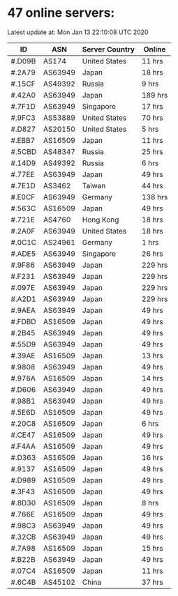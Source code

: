 # 47 online servers:

Latest update at: Mon Jan 13 22:10:08 UTC 2020

| ID | ASN | Server Country | Online |
| -- | --- | -------------- | ------ |
| #.D09B | AS174 | United States | 11 hrs |
| #.2A79 | AS63949 | Japan | 18 hrs |
| #.15CF | AS49392 | Russia | 9 hrs |
| #.42A0 | AS63949 | Japan | 189 hrs |
| #.7F1D | AS63949 | Singapore | 17 hrs |
| #.9FC3 | AS53889 | United States | 70 hrs |
| #.D827 | AS20150 | United States | 5 hrs |
| #.EBB7 | AS16509 | Japan | 11 hrs |
| #.5CBD | AS48347 | Russia | 25 hrs |
| #.14D9 | AS49392 | Russia | 6 hrs |
| #.77EE | AS63949 | Japan | 49 hrs |
| #.7E1D | AS3462 | Taiwan | 44 hrs |
| #.E0CF | AS63949 | Germany | 138 hrs |
| #.563C | AS16509 | Japan | 49 hrs |
| #.721E | AS4760 | Hong Kong | 18 hrs |
| #.2A0F | AS63949 | United States | 18 hrs |
| #.0C1C | AS24961 | Germany | 1 hrs |
| #.ADE5 | AS63949 | Singapore | 26 hrs |
| #.9F86 | AS63949 | Japan | 229 hrs |
| #.F231 | AS63949 | Japan | 229 hrs |
| #.097E | AS63949 | Japan | 229 hrs |
| #.A2D1 | AS63949 | Japan | 229 hrs |
| #.9AEA | AS63949 | Japan | 49 hrs |
| #.FDBD | AS16509 | Japan | 49 hrs |
| #.2B45 | AS63949 | Japan | 49 hrs |
| #.55D9 | AS63949 | Japan | 49 hrs |
| #.39AE | AS16509 | Japan | 13 hrs |
| #.9808 | AS63949 | Japan | 49 hrs |
| #.976A | AS16509 | Japan | 14 hrs |
| #.D606 | AS63949 | Japan | 49 hrs |
| #.98B1 | AS63949 | Japan | 49 hrs |
| #.5E6D | AS16509 | Japan | 49 hrs |
| #.20C8 | AS16509 | Japan | 6 hrs |
| #.CE47 | AS16509 | Japan | 49 hrs |
| #.F4AA | AS16509 | Japan | 49 hrs |
| #.D363 | AS16509 | Japan | 16 hrs |
| #.9137 | AS16509 | Japan | 49 hrs |
| #.D989 | AS16509 | Japan | 49 hrs |
| #.3F43 | AS16509 | Japan | 49 hrs |
| #.8D30 | AS16509 | Japan | 8 hrs |
| #.766E | AS16509 | Japan | 49 hrs |
| #.98C3 | AS63949 | Japan | 49 hrs |
| #.32CB | AS63949 | Japan | 49 hrs |
| #.7A98 | AS16509 | Japan | 15 hrs |
| #.B22B | AS63949 | Japan | 49 hrs |
| #.07C4 | AS16509 | Japan | 11 hrs |
| #.6C4B | AS45102 | China | 37 hrs |

